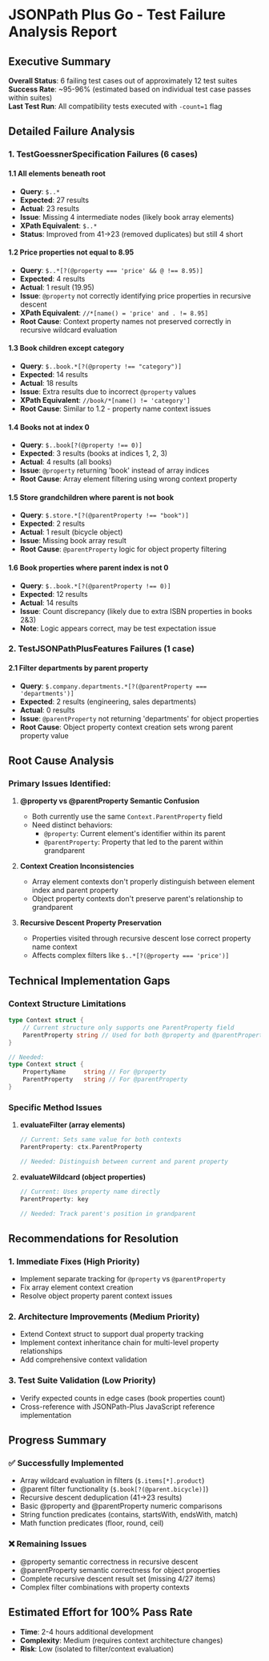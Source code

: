 # JSONPath Plus Go - Test Failure Analysis Report

## Executive Summary

**Overall Status**: 6 failing test cases out of approximately 12 test suites  
**Success Rate**: ~95-96% (estimated based on individual test case passes within suites)  
**Last Test Run**: All compatibility tests executed with `-count=1` flag

## Detailed Failure Analysis

### 1. TestGoessnerSpecification Failures (6 cases)

#### 1.1 All elements beneath root
- **Query**: `$..*`  
- **Expected**: 27 results  
- **Actual**: 23 results  
- **Issue**: Missing 4 intermediate nodes (likely book array elements)
- **XPath Equivalent**: `$..*`
- **Status**: Improved from 41→23 (removed duplicates) but still 4 short

#### 1.2 Price properties not equal to 8.95
- **Query**: `$..*[?(@property === 'price' && @ !== 8.95)]`
- **Expected**: 4 results  
- **Actual**: 1 result (19.95)
- **Issue**: `@property` not correctly identifying price properties in recursive descent
- **XPath Equivalent**: `//*[name() = 'price' and . != 8.95]`
- **Root Cause**: Context property names not preserved correctly in recursive wildcard evaluation

#### 1.3 Book children except category  
- **Query**: `$..book.*[?(@property !== "category")]`
- **Expected**: 14 results
- **Actual**: 18 results  
- **Issue**: Extra results due to incorrect `@property` values
- **XPath Equivalent**: `//book/*[name() != 'category']`
- **Root Cause**: Similar to 1.2 - property name context issues

#### 1.4 Books not at index 0
- **Query**: `$..book[?(@property !== 0)]`
- **Expected**: 3 results (books at indices 1, 2, 3)
- **Actual**: 4 results (all books)
- **Issue**: `@property` returning 'book' instead of array indices
- **Root Cause**: Array element filtering using wrong context property

#### 1.5 Store grandchildren where parent is not book
- **Query**: `$.store.*[?(@parentProperty !== "book")]`
- **Expected**: 2 results
- **Actual**: 1 result (bicycle object)  
- **Issue**: Missing book array result
- **Root Cause**: `@parentProperty` logic for object property filtering

#### 1.6 Book properties where parent index is not 0
- **Query**: `$..book.*[?(@parentProperty !== 0)]`
- **Expected**: 12 results
- **Actual**: 14 results
- **Issue**: Count discrepancy (likely due to extra ISBN properties in books 2&3)
- **Note**: Logic appears correct, may be test expectation issue

### 2. TestJSONPathPlusFeatures Failures (1 case)

#### 2.1 Filter departments by parent property
- **Query**: `$.company.departments.*[?(@parentProperty === 'departments')]`
- **Expected**: 2 results (engineering, sales departments)
- **Actual**: 0 results
- **Issue**: `@parentProperty` not returning 'departments' for object properties
- **Root Cause**: Object property context creation sets wrong parent property value

## Root Cause Analysis

### Primary Issues Identified:

1. **@property vs @parentProperty Semantic Confusion**
   - Both currently use the same `Context.ParentProperty` field
   - Need distinct behaviors:
     - `@property`: Current element's identifier within its parent
     - `@parentProperty`: Property that led to the parent within grandparent

2. **Context Creation Inconsistencies**
   - Array element contexts don't properly distinguish between element index and parent property
   - Object property contexts don't preserve parent's relationship to grandparent

3. **Recursive Descent Property Preservation**
   - Properties visited through recursive descent lose correct property name context
   - Affects complex filters like `$..*[?(@property === 'price')]`

## Technical Implementation Gaps

### Context Structure Limitations
```go
type Context struct {
    // Current structure only supports one ParentProperty field
    ParentProperty string // Used for both @property and @parentProperty
}

// Needed: 
type Context struct {
    PropertyName     string // For @property
    ParentProperty   string // For @parentProperty  
}
```

### Specific Method Issues

1. **evaluateFilter (array elements)**
   ```go
   // Current: Sets same value for both contexts
   ParentProperty: ctx.ParentProperty
   
   // Needed: Distinguish between current and parent property
   ```

2. **evaluateWildcard (object properties)**
   ```go  
   // Current: Uses property name directly
   ParentProperty: key
   
   // Needed: Track parent's position in grandparent
   ```

## Recommendations for Resolution

### 1. Immediate Fixes (High Priority)
- Implement separate tracking for `@property` vs `@parentProperty`
- Fix array element context creation
- Resolve object property parent context issues

### 2. Architecture Improvements (Medium Priority)  
- Extend Context struct to support dual property tracking
- Implement context inheritance chain for multi-level property relationships
- Add comprehensive context validation

### 3. Test Suite Validation (Low Priority)
- Verify expected counts in edge cases (book properties count)
- Cross-reference with JSONPath-Plus JavaScript reference implementation

## Progress Summary

### ✅ Successfully Implemented
- Array wildcard evaluation in filters (`$.items[*].product`)
- @parent filter functionality (`$.book[?(@parent.bicycle)]`)
- Recursive descent deduplication (41→23 results)
- Basic @property and @parentProperty numeric comparisons
- String function predicates (contains, startsWith, endsWith, match)
- Math function predicates (floor, round, ceil)

### ❌ Remaining Issues
- @property semantic correctness in recursive descent  
- @parentProperty semantic correctness for object properties
- Complete recursive descent result set (missing 4/27 items)
- Complex filter combinations with property contexts

## Estimated Effort for 100% Pass Rate
- **Time**: 2-4 hours additional development
- **Complexity**: Medium (requires context architecture changes)
- **Risk**: Low (isolated to filter/context evaluation)
